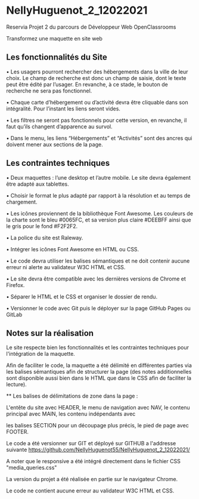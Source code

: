 # NellyHuguenot_2_12022021

Reservia Projet 2 du parcours de Développeur Web OpenClassrooms

Transformez une maquette en site web

## Les fonctionnalités du Site

• Les usagers pourront rechercher des hébergements dans la ville de leur choix. Le champ de recherche est donc un champ de saisie, dont le texte peut être édité par l’usager. En revanche, à ce stade, le bouton de recherche ne sera pas fonctionnel.

• Chaque carte d’hébergement ou d’activité devra être cliquable dans son intégralité. Pour l’instant les liens seront vides.

• Les filtres ne seront pas fonctionnels pour cette version, en revanche, il faut qu’ils changent d’apparence au survol.

• Dans le menu, les liens “Hébergements” et “Activités” sont des ancres qui doivent mener aux sections de la page.

## Les contraintes techniques

• Deux maquettes : l’une desktop et l’autre mobile. Le site devra également être adapté aux tablettes.

• Choisir le format le plus adapté par rapport à la résolution et au temps de chargement.

• Les icônes proviennent de la bibliothèque Font Awesome. Les couleurs de la charte sont le bleu #0065FC, et sa version plus claire #DEEBFF ainsi que le gris pour le fond #F2F2F2.

• La police du site est Raleway.

• Intégrer les icônes Font Awesome en HTML ou CSS.

• Le code devra utiliser les balises sémantiques et ne doit contenir aucune erreur ni alerte au validateur W3C HTML et CSS.

• Le site devra être compatible avec les dernières versions de Chrome et Firefox.

• Séparer le HTML et le CSS et organiser le dossier de rendu.

• Versionner le code avec Git puis le déployer sur la page GitHub Pages ou GitLab

## Notes sur la réalisation

Le site respecte bien les fonctionnalités et les contraintes techniques pour l'intégration de la maquette.

Afin de faciliter le code, la maquette a été délimité en différentes parties via les balises sémantiques afin de structurer la page (des notes additionnelles sont disponible aussi bien dans le HTML que dans le CSS afin de faciliter la lecture).

** Les balises de délimitations de zone dans la page :

L'entête du site avec HEADER, le menu de navigation avec NAV, le contenu principal avec MAIN, les contenu indépendants avec 

les balises SECTION pour un découpage plus précis, le pied de page avec FOOTER.

Le code a été versionner sur GIT et déployé sur GITHUB a l'addresse suivante https://github.com/NellyHuguenot55/NellyHuguenot_2_12022021/

A noter que le responsive a été intégré directement dans le fichier CSS "media_queries.css"

La version du projet a été réalisée en partie sur le navigateur Chrome.

Le code ne contient aucune erreur au validateur W3C HTML et CSS.
    

